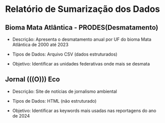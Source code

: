 # Relatório de Sumarização dos Dados

## Bioma Mata Atlântica - PRODES(Desmatamento)

- Descrição: Apresenta o desmatamento anual por UF do bioma Mata Atlântica de 2000 até 2023

- Tipos de Dados: Arquivo CSV (dados estruturados)

- Objetivo: Identificar as unidades federativas onde mais se desmata

## Jornal (((O))) Eco

- Descrição: Site de notícias de jornalismo ambiental

- Tipos de Dados: HTML (não estruturado)

- Objetivo: Identificar as keywords mais usadas nas reportagens do ano de 2024
